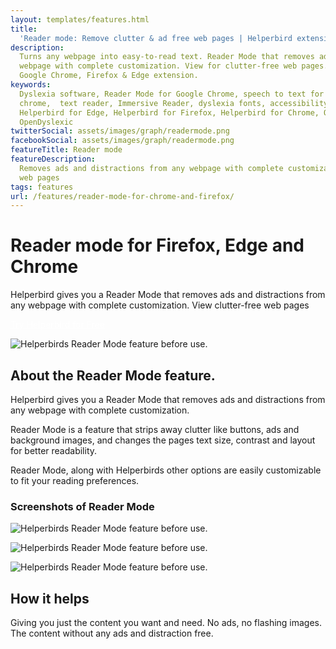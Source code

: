 ```yaml
---
layout: templates/features.html
title:
  'Reader mode: Remove clutter & ad free web pages | Helperbird extension for Chrome, Firefox & Edge'
description:
  Turns any webpage into easy-to-read text. Reader Mode that removes ads and distractions from any
  webpage with complete customization. View for clutter-free web pages. Only with Helperbird for
  Google Chrome, Firefox & Edge extension.
keywords:
  Dyslexia software, Reader Mode for Google Chrome, speech to text for chrome, Text to speech for
  chrome,  text reader, Immersive Reader, dyslexia fonts, accessibility software, dyslexia software,
  Helperbird for Edge, Helperbird for Firefox, Helperbird for Chrome, Opendyslexic for Chrome,
  OpenDyslexic
twitterSocial: assets/images/graph/readermode.png
facebookSocial: assets/images/graph/readermode.png
featureTitle: Reader mode
featureDescription:
  Removes ads and distractions from any webpage with complete customization. View for clutter-free
  web pages
tags: features
url: /features/reader-mode-for-chrome-and-firefox/
---
```


# Reader mode for Firefox, Edge and Chrome

Helperbird gives you a Reader Mode that removes ads and distractions from any webpage with complete
customization. View clutter-free web pages

<a 
  class="px-8 py-3 border  text-base font-medium rounded-md text-white bg-indigo-600 hover:bg-indigo-700 " style="color: white;" 
  href="/pricing/"> Try Helperbird for Free </a>

![Helperbirds Reader Mode feature before use.](/assets/images/demos/readermode/helperbird-readermode-three.png)

## About the Reader Mode feature.

Helperbird gives you a Reader Mode that removes ads and distractions from any webpage with complete
customization.

Reader Mode is a feature that strips away clutter like buttons, ads and background images, and
changes the pages text size, contrast and layout for better readability.

Reader Mode, along with Helperbirds other options are easily customizable to fit your reading
preferences.



###  Screenshots of Reader Mode

![Helperbirds Reader Mode feature before use.](/assets/images/demos/readermode/helperbird-readermode-feature.png)

![Helperbirds Reader Mode feature before use.](/assets/images/demos/readermode/helperbird-readermode-two.png)

![Helperbirds Reader Mode feature before use.](/assets/images/demos/readermode/helperbird-readermode-three.png)


## How it helps

Giving you just the content you want and need. No ads, no flashing images. The content without any
ads and distraction free.
